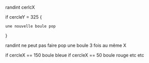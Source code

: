 randint cerlcX

if cercleY = 325 {

	une nouvelle boule pop	
}

randint ne peut pas faire pop une boule 3 fois au même X

if cercleX == 150 boule bleue
if cercleX == 50 boule rouge etc etc